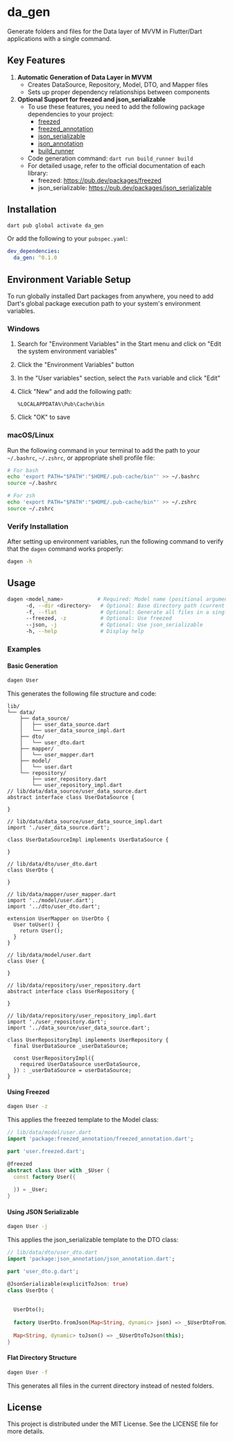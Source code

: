 # da_gen

Generate folders and files for the Data layer of MVVM in Flutter/Dart applications with a single command.

## Key Features

1. **Automatic Generation of Data Layer in MVVM**
   - Creates DataSource, Repository, Model, DTO, and Mapper files
   - Sets up proper dependency relationships between components
2. **Optional Support for freezed and json_serializable**
   - To use these features, you need to add the following package dependencies to your project:
     - [freezed](https://pub.dev/packages/freezed)
     - [freezed_annotation](https://pub.dev/packages/freezed_annotation)
     - [json_serializable](https://pub.dev/packages/json_serializable)
     - [json_annotation](https://pub.dev/packages/json_annotation)
     - [build_runner](https://pub.dev/packages/build_runner)
   - Code generation command: `dart run build_runner build`
   - For detailed usage, refer to the official documentation of each library:
     - freezed: https://pub.dev/packages/freezed
     - json_serializable: https://pub.dev/packages/json_serializable

## Installation

```bash
dart pub global activate da_gen
```

Or add the following to your `pubspec.yaml`:

```yaml
dev_dependencies:
  da_gen: ^0.1.0
```

## Environment Variable Setup

To run globally installed Dart packages from anywhere, you need to add Dart's global package execution path to your system's environment variables.

### Windows

1. Search for "Environment Variables" in the Start menu and click on "Edit the system environment variables"

2. Click the "Environment Variables" button

3. In the "User variables" section, select the `Path` variable and click "Edit"

4. Click "New" and add the following path:

   ```
   %LOCALAPPDATA%\Pub\Cache\bin
   ```

5. Click "OK" to save

### macOS/Linux

Run the following command in your terminal to add the path to your `~/.bashrc`, `~/.zshrc`, or appropriate shell profile file:

```bash
# For bash
echo 'export PATH="$PATH":"$HOME/.pub-cache/bin"' >> ~/.bashrc
source ~/.bashrc

# For zsh
echo 'export PATH="$PATH":"$HOME/.pub-cache/bin"' >> ~/.zshrc
source ~/.zshrc
```

### Verify Installation

After setting up environment variables, run the following command to verify that the `dagen` command works properly:

```bash
dagen -h
```

## Usage

```bash
dagen <model_name>           # Required: Model name (positional argument)
      -d, --dir <directory>   # Optional: Base directory path (current version always uses the lib folder in project root)
      -f, --flat              # Optional: Generate all files in a single folder
      --freezed, -z           # Optional: Use freezed
      --json, -j              # Optional: Use json_serializable
      -h, --help              # Display help
```

### Examples

#### Basic Generation

```bash
dagen User
```

This generates the following file structure and code:

```
lib/
└── data/
    ├── data_source/
    │   ├── user_data_source.dart
    │   └── user_data_source_impl.dart
    ├── dto/
    │   └── user_dto.dart
    ├── mapper/
    │   └── user_mapper.dart
    ├── model/
    │   └── user.dart
    └── repository/
        ├── user_repository.dart
        └── user_repository_impl.dart
// lib/data/data_source/user_data_source.dart
abstract interface class UserDataSource {

}

// lib/data/data_source/user_data_source_impl.dart
import './user_data_source.dart';

class UserDataSourceImpl implements UserDataSource {
  
}

// lib/data/dto/user_dto.dart
class UserDto {

}

// lib/data/mapper/user_mapper.dart
import '../model/user.dart';
import '../dto/user_dto.dart';

extension UserMapper on UserDto {
  User toUser() {
    return User();
  }
}

// lib/data/model/user.dart
class User {

}

// lib/data/repository/user_repository.dart
abstract interface class UserRepository {

}

// lib/data/repository/user_repository_impl.dart
import './user_repository.dart';
import '../data_source/user_data_source.dart';

class UserRepositoryImpl implements UserRepository {
  final UserDataSource _userDataSource;

  const UserRepositoryImpl({
    required UserDataSource userDataSource,
  }) : _userDataSource = userDataSource;
}
```

#### Using Freezed

```bash
dagen User -z
```

This applies the freezed template to the Model class:

```dart
// lib/data/model/user.dart
import 'package:freezed_annotation/freezed_annotation.dart';

part 'user.freezed.dart';

@freezed
abstract class User with _$User {
  const factory User({
    
  }) = _User;
}
```

#### Using JSON Serializable

```bash
dagen User -j
```

This applies the json_serializable template to the DTO class:

```dart
// lib/data/dto/user_dto.dart
import 'package:json_annotation/json_annotation.dart';

part 'user_dto.g.dart';

@JsonSerializable(explicitToJson: true)
class UserDto {
  
  
  UserDto();
  
  factory UserDto.fromJson(Map<String, dynamic> json) => _$UserDtoFromJson(json);
  
  Map<String, dynamic> toJson() => _$UserDtoToJson(this);
}
```

#### Flat Directory Structure

```bash
dagen User -f
```

This generates all files in the current directory instead of nested folders.

## License

This project is distributed under the MIT License. See the LICENSE file for more details.